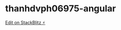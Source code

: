 # thanhdvph06975-angular

[Edit on StackBlitz ⚡️](https://stackblitz.com/edit/thanhdvph06975-angular)
